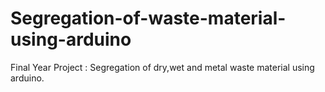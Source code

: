 # Segregation-of-waste-material-using-arduino
Final Year Project : Segregation of dry,wet and metal waste material using arduino.
